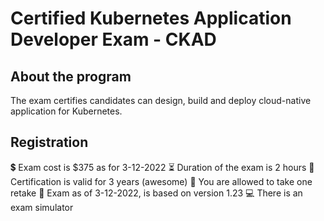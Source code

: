 # Certified Kubernetes Application Developer Exam - CKAD

## About the program

The exam certifies candidates can design, build and deploy cloud-native application for Kubernetes.

## Registration

:heavy_dollar_sign: Exam cost is $375 as for 3-12-2022
:hourglass_flowing_sand: Duration of the exam is 2 hours
:scroll: Certification is valid for 3 years (awesome)
:date: You are allowed to take one retake
:notebook: Exam as of 3-12-2022, is based on version 1.23
:computer: There is an exam simulator
